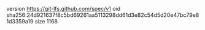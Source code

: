 version https://git-lfs.github.com/spec/v1
oid sha256:24d921637f8c5bd69261aa5113298dd61d3e82c54d5d20e47bc79e81d3359a19
size 1168
